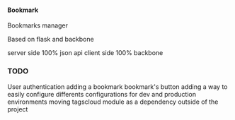 #### Bookmark

Bookmarks manager

Based on flask and backbone

server side 100% json api
client side 100% backbone

### TODO
  User authentication
  adding a bookmark bookmark's button
  adding a way to easily configure differents configurations for dev and production environments
  moving tagscloud module as a dependency outside of the project
